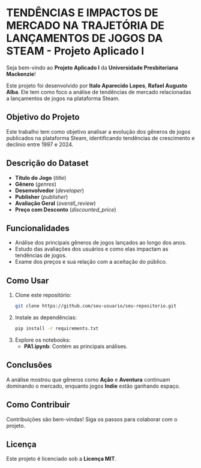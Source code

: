 # TENDÊNCIAS E IMPACTOS DE MERCADO NA TRAJETÓRIA DE LANÇAMENTOS DE JOGOS DA STEAM - Projeto Aplicado I

Seja bem-vindo ao **Projeto Aplicado I** da **Universidade Presbiteriana Mackenzie**!

Este projeto foi desenvolvido por **Italo Aparecido Lopes**, **Rafael Augusto Alba**. Ele tem como foco a análise de tendências de mercado relacionadas a lançamentos de jogos na plataforma Steam.

## Objetivo do Projeto

Este trabalho tem como objetivo analisar a evolução dos gêneros de jogos publicados na plataforma Steam, identificando tendências de crescimento e declínio entre 1997 e 2024.

## Descrição do Dataset

- **Título do Jogo** (*title*)
- **Gênero** (*genres*)
- **Desenvolvedor** (*developer*)
- **Publisher** (*publisher*)
- **Avaliação Geral** (*overall_review*)
- **Preço com Desconto** (*discounted_price*)

## Funcionalidades

- Análise dos principais gêneros de jogos lançados ao longo dos anos.
- Estudo das avaliações dos usuários e como elas impactam as tendências de jogos.
- Exame dos preços e sua relação com a aceitação do público.

## Como Usar

1. Clone este repositório:
    ```bash
    git clone https://github.com/seu-usuario/seu-repositorio.git
    ```
2. Instale as dependências:
    ```bash
    pip install -r requirements.txt
    ```
3. Explore os notebooks:
    - **PA1.ipynb**: Contém as principais análises.

## Conclusões

A análise mostrou que gêneros como **Ação** e **Aventura** continuam dominando o mercado, enquanto jogos **Indie** estão ganhando espaço.

## Como Contribuir

Contribuições são bem-vindas! Siga os passos para colaborar com o projeto.

## Licença

Este projeto é licenciado sob a **Licença MIT**.
